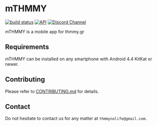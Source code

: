 # mTHMMY

[![build status](https://gitlab.com/thmmy.gr/mTHMMY/badges/master/build.svg)](https://gitlab.com/thmmy.gr/mTHMMY/commits/master)
[![API](https://img.shields.io/badge/API-19%2B-blue.svg?style=flat)](https://android-arsenal.com/api?level=19)
[![Discord Channel](https://img.shields.io/badge/discord-public@mTHMMY-738bd7.svg?style=flat)](https://discord.gg/CVt3yrn)

mTHMMY is a mobile app for thmmy.gr

## Requirements

mTHMMY can be installed on any smartphone with Android 4.4 KitKat or newer.

## Contributing

Please refer to [CONTRIBUTING.md](/CONTRIBUTING.md) for details.

## Contact

Do not hesitate to contact us for any matter at `thmmynolife@gmail.com`.
